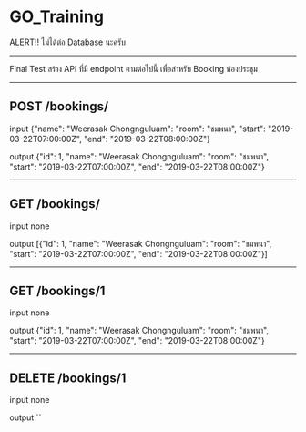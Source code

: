 # GO_Training
ALERT!! ไม่ได้ต่อ Database นะครับ

_______________________________________________________________________________________________________________________
Final Test
สร้าง API ที่มี endpoint ตามต่อไปนี้ เพื่อสำหรับ Booking ห้องประชุม

--------------------------------------------------------
POST	/bookings/	
--------------------------------------------------------
input 
{"name": "Weerasak Chongnguluam": "room": "ชมพนา", "start": "2019-03-22T07:00:00Z", "end": "2019-03-22T08:00:00Z"}

output
{"id": 1, "name": "Weerasak Chongnguluam": "room": "ชมพนา", "start": "2019-03-22T07:00:00Z", "end": "2019-03-22T08:00:00Z"}

--------------------------------------------------------
GET	/bookings/	
--------------------------------------------------------
input 
  none 
  
output
[{"id": 1, "name": "Weerasak Chongnguluam": "room": "ชมพนา", "start": "2019-03-22T07:00:00Z", "end": "2019-03-22T08:00:00Z"}]

--------------------------------------------------------
GET	/bookings/1	
--------------------------------------------------------
input 
  none 
  
output
{"id": 1, "name": "Weerasak Chongnguluam": "room": "ชมพนา", "start": "2019-03-22T07:00:00Z", "end": "2019-03-22T08:00:00Z"}

--------------------------------------------------------
DELETE	/bookings/1	
--------------------------------------------------------
input 
  none
  
output
``
